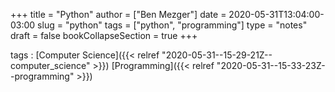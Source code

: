+++
title = "Python"
author = ["Ben Mezger"]
date = 2020-05-31T13:04:00-03:00
slug = "python"
tags = ["python", "programming"]
type = "notes"
draft = false
bookCollapseSection = true
+++

tags
: [Computer Science]({{< relref "2020-05-31--15-29-21Z--computer_science" >}}) [Programming]({{< relref "2020-05-31--15-33-23Z--programming" >}})

